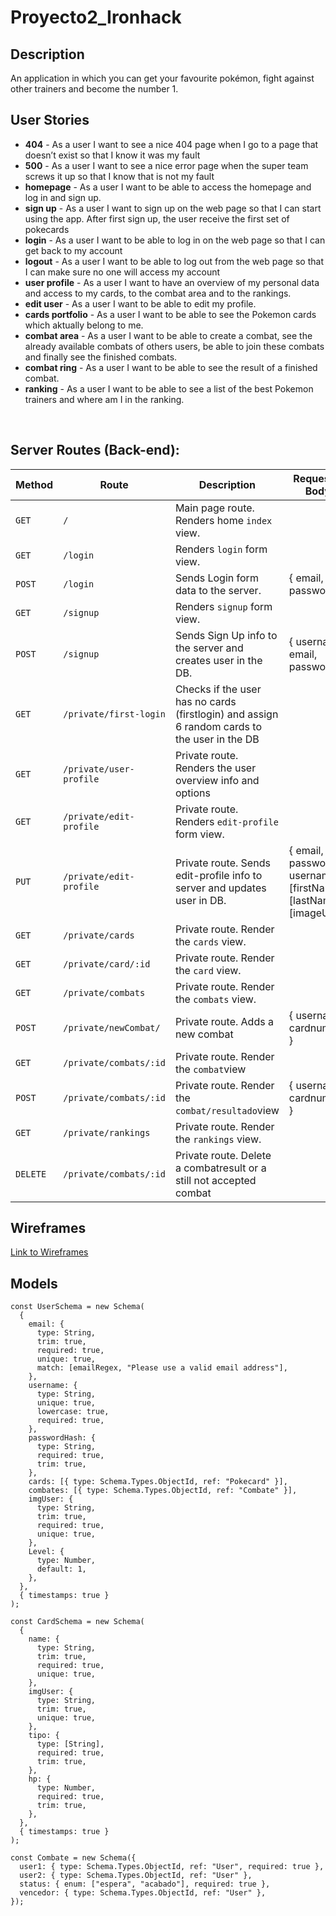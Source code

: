 # Proyecto2_Ironhack

## Description

An application in which you can get your favourite pokémon, fight against other trainers and become the number 1.

## User Stories

- **404** - As a user I want to see a nice 404 page when I go to a page that doesn’t exist so that I know it was my fault
- **500** - As a user I want to see a nice error page when the super team screws it up so that I know that is not my fault
- **homepage** - As a user I want to be able to access the homepage and log in and sign up. 
- **sign up** - As a user I want to sign up on the web page so that I can start using the app. After first sign up, the user receive the first set of pokecards
- **login** - As a user I want to be able to log in on the web page so that I can get back to my account
- **logout** - As a user I want to be able to log out from the web page so that I can make sure no one will access my account
- **user profile** - As a user I want to have an overview of my personal data and access to my cards, to the combat area and to the rankings.
- **edit user** - As a user I want to be able to edit my profile.
- **cards portfolio** - As a user I want to be able to see the Pokemon cards which aktually belong to me.
- **combat area** - As a user I want to be able to create a combat, see the already available combats of others users, be able to join these combats and finally see the finished combats.
- **combat ring** - As a user I want to be able to see the result of a finished combat.
- **ranking** - As a user I want to be able to see a list of the best Pokemon trainers and where am I in the ranking.


<br>



## Server Routes (Back-end):



| **Method** | **Route**                          | **Description**                                              | Request  - Body                                          |
| ---------- | ---------------------------------- | ------------------------------------------------------------ | -------------------------------------------------------- |
| `GET`      | `/`                                | Main page route.  Renders home `index` view.                 |                                                          |
| `GET`      | `/login`                           | Renders `login` form view.                                   |                                                          |
| `POST`     | `/login`                           | Sends Login form data to the server.                         | { email, password }                                      |
| `GET`      | `/signup`                          | Renders `signup` form view.                                  |                                                          |
| `POST`     | `/signup`                          | Sends Sign Up info to the server and creates user in the DB. | {  username, email, password  }                          |
| `GET`      | `/private/first-login`             | Checks if the user has no cards (firstlogin) and assign 6 random cards to the user in the DB |                          |
| `GET`      | `/private/user-profile`            | Private route. Renders the user overview info and options    |                                                          |  
| `GET`      | `/private/edit-profile`            | Private route. Renders `edit-profile` form view.             |                                                          |   
| `PUT`      | `/private/edit-profile`            | Private route. Sends edit-profile info to server and updates user in DB. | { email, password, username, [firstName], [lastName], [imageUrl] } |
| `GET`      | `/private/cards `                   | Private route. Render the `cards` view.                  |                                                          |
| `GET`      | `/private/card/:id `                   | Private route. Render the `card` view.                  |                                                          |
| `GET`      | `/private/combats `                 | Private route. Render the `combats` view.                  |                                                          |
| `POST`     | `/private/newCombat/`              | Private route. Adds a new combat                             | { username, cardnumber }                                 |
| `GET`      | `/private/combats/:id `                 | Private route. Render the `combat`view                 |                                                          |
| `POST`      | `/private/combats/:id `                 | Private route. Render the `combat/resultado`view          |    { username, cardnumber }                             |
| `GET`      | `/private/rankings `                   | Private route. Render the `rankings` view.                  |                                                          |
| `DELETE`   | `/private/combats/:id            ` | Private route. Delete a combatresult or a still not accepted combat |                                                          |


## Wireframes

<a href="https://www.figma.com/file/Oazfu4RACZzBjNEfHNYbZb/Modulo-2?node-id=0%3A1" target="_blank">Link to Wireframes</a>


## Models

```
const UserSchema = new Schema(
  {
    email: {
      type: String,
      trim: true,
      required: true,
      unique: true,
      match: [emailRegex, "Please use a valid email address"],
    },
    username: {
      type: String,
      unique: true,
      lowercase: true,
      required: true,
    },
    passwordHash: {
      type: String,
      required: true,
      trim: true,
    },
    cards: [{ type: Schema.Types.ObjectId, ref: "Pokecard" }],
    combates: [{ type: Schema.Types.ObjectId, ref: "Combate" }],
    imgUser: {
      type: String,
      trim: true,
      required: true,
      unique: true,
    },
    Level: {
      type: Number,
      default: 1,
    },
  },
  { timestamps: true }
);

const CardSchema = new Schema(
  {
    name: {
      type: String,
      trim: true,
      required: true,
      unique: true,
    },
    imgUser: {
      type: String,
      trim: true,
      unique: true,
    },
    tipo: {
      type: [String],
      required: true,
      trim: true,
    },
    hp: {
      type: Number,
      required: true,
      trim: true,
    },
  },
  { timestamps: true }
);

const Combate = new Schema({
  user1: { type: Schema.Types.ObjectId, ref: "User", required: true },
  user2: { type: Schema.Types.ObjectId, ref: "User" },
  status: { enum: ["espera", "acabado"], required: true },
  vencedor: { type: Schema.Types.ObjectId, ref: "User" },
});
```
